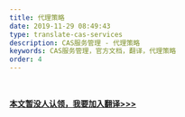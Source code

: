 ```yaml
---
title: 代理策略
date: 2019-11-29 08:49:43
type: translate-cas-services
description: CAS服务管理 - 代理策略
keywords: CAS服务管理，官方文档，翻译，代理策略
order: 4
---
```


<br />

**[本文暂没人认领，我要加入翻译>>>](/translate/join.html)**

<br />
